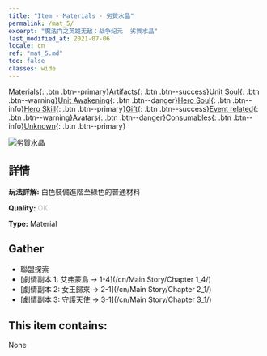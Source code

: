 ```yaml
---
title: "Item - Materials - 劣質水晶"
permalink: /mat_5/
excerpt: "魔法门之英雄无敌：战争纪元  劣質水晶"
last_modified_at: 2021-07-06
locale: cn
ref: "mat_5.md"
toc: false
classes: wide
---
```

 [Materials](/ItemsCN/){: .btn .btn--primary}[Artifacts](/ItemsCN/Artifacts/){: .btn .btn--success}[Unit Soul](/ItemsCN/UnitSoul/){: .btn .btn--warning}[Unit Awakening](/ItemsCN/UnitAwakening/){: .btn .btn--danger}[Hero Soul](/ItemsCN/HeroSoul/){: .btn .btn--info}[Hero Skill](/ItemsCN/HeroSkill/){: .btn .btn--primary}[Gift](/ItemsCN/Gift/){: .btn .btn--success}[Event related](/ItemsCN/Events/){: .btn .btn--warning}[Avatars](/ItemsCN/Avatars/){: .btn .btn--danger}[Consumables](/ItemsCN/Consumables/){: .btn .btn--info}[Unknown](/ItemsCN/Unknown/){: .btn .btn--primary}

 ![劣質水晶](/images/t/i_cailiao_shuijing1.png)

## 詳情
 **玩法詳解:** 白色裝備進階至綠色的普通材料

 **Quality:** <span style="color: #C0C0C0">OK</span>

 **Type:** Material

## Gather

*    聯盟探索 
*    [劇情副本 1: 艾弗蒙島 -> 1-4](/cn/Main Story/Chapter 1_4/) 
*    [劇情副本 2: 女王歸來 -> 2-1](/cn/Main Story/Chapter 2_1/) 
*    [劇情副本 3: 守護天使 -> 3-1](/cn/Main Story/Chapter 3_1/) 

## This item contains:

  None

